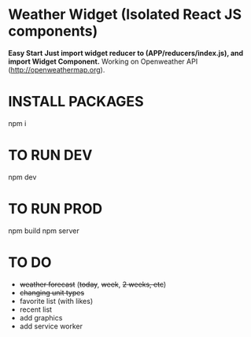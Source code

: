 # Weather Widget (Isolated React JS components)
**Easy Start**
**Just import widget reducer to (APP/reducers/index.js), and import Widget Component.**
Working on Openweather API (http://openweathermap.org).

# INSTALL PACKAGES
npm i

# TO RUN DEV
npm dev

# TO RUN PROD
npm build
npm server


# TO DO
- ~~weather forecast~~ (~~today~~, ~~week~~, ~~2 weeks, etc~~)
- ~~changing unit types~~
- favorite list (with likes)
- recent list
- add graphics
- add service worker
